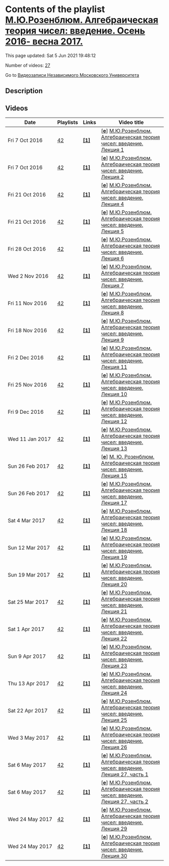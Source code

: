 # Contents of the playlist [М.Ю.Розенблюм. Алгебраическая теория чисел: введение. Осень 2016- весна 2017.](https://www.youtube.com/playlist?list=PLp9ABVh6_x4FSfYK3h1Spa4lu3B3X6SQi)

This page updated: Sat 5 Jun 2021 19:48:12

Number of videos: [27](#videos)

Go to [Видеозаписи Независимого Московского Университета](../README.md)

## Description



## Videos

|Date|Playlists|Links|Video title|
|---|---|---|---|
| Fri&nbsp;7&nbsp;Oct&nbsp;2016 | [42](../playlists/42 "М.Ю.Розенблюм. Алгебраическая теория чисел: введение. Осень 2016- весна 2017.") | [**[1]**](http://ium.mccme.ru/f16/f16-rozenblum-ant1f16.pdf) | [[**e**](https://studio.youtube.com/video/8ZU_eHU20AY/edit "Edit")] [М.Ю.Розенблюм. Алгебраическая теория чисел: введение. Лекция 1](https://www.youtube.com/watch?v=8ZU_eHU20AY&list=PLp9ABVh6_x4FSfYK3h1Spa4lu3B3X6SQi "Спецкурс НМУ.&#013;19 сентября 2016 г. 17:30, НМУ 303 (Москва, Большой Власьевский пер., 11)&#013;http://ium.mccme.ru/f16/f16-rozenblum-ant1f16.pdf") |
| Fri&nbsp;7&nbsp;Oct&nbsp;2016 | [42](../playlists/42 "М.Ю.Розенблюм. Алгебраическая теория чисел: введение. Осень 2016- весна 2017.") | [**[1]**](http://ium.mccme.ru/f16/f16-rozenblum-ant1f16.pdf) | [[**e**](https://studio.youtube.com/video/_bcpC3lLwRY/edit "Edit")] [М.Ю.Розенблюм. Алгебраическая теория чисел: введение. Лекция 2](https://www.youtube.com/watch?v=_bcpC3lLwRY&list=PLp9ABVh6_x4FSfYK3h1Spa4lu3B3X6SQi "Спецкурс НМУ.&#013;26 сентября 2016 г. 17:30, НМУ 303 (Москва, Большой Власьевский пер., 11)&#013;http://ium.mccme.ru/f16/f16-rozenblum-ant1f16.pdf") |
| Fri&nbsp;21&nbsp;Oct&nbsp;2016 | [42](../playlists/42 "М.Ю.Розенблюм. Алгебраическая теория чисел: введение. Осень 2016- весна 2017.") | [**[1]**](http://ium.mccme.ru/f16/f16-rozenblum-ant1f16.pdf) | [[**e**](https://studio.youtube.com/video/_fNVMXwRm4A/edit "Edit")] [М.Ю.Розенблюм. Алгебраическая теория чисел: введение. Лекция 4](https://www.youtube.com/watch?v=_fNVMXwRm4A&list=PLp9ABVh6_x4FSfYK3h1Spa4lu3B3X6SQi "Спецкурс НМУ.&#013;10 октября 2016 г. 17:30, НМУ 303 (Москва, Большой Власьевский пер., 11)&#013;http://ium.mccme.ru/f16/f16-rozenblum-ant1f16.pdf") |
| Fri&nbsp;21&nbsp;Oct&nbsp;2016 | [42](../playlists/42 "М.Ю.Розенблюм. Алгебраическая теория чисел: введение. Осень 2016- весна 2017.") | [**[1]**](http://ium.mccme.ru/f16/f16-rozenblum-ant1f16.pdf) | [[**e**](https://studio.youtube.com/video/iR8nY69_T1c/edit "Edit")] [М.Ю.Розенблюм. Алгебраическая теория чисел: введение. Лекция 5](https://www.youtube.com/watch?v=iR8nY69_T1c&list=PLp9ABVh6_x4FSfYK3h1Spa4lu3B3X6SQi "Спецкурс НМУ.&#013;17 октября 2016 г. 17:30, НМУ 303 (Москва, Большой Власьевский пер., 11)&#013;http://ium.mccme.ru/f16/f16-rozenblum-ant1f16.pdf") |
| Fri&nbsp;28&nbsp;Oct&nbsp;2016 | [42](../playlists/42 "М.Ю.Розенблюм. Алгебраическая теория чисел: введение. Осень 2016- весна 2017.") | [**[1]**](http://ium.mccme.ru/f16/f16-rozenblum-ant1f16.pdf) | [[**e**](https://studio.youtube.com/video/NDVD9lxQFDw/edit "Edit")] [М.Ю.Розенблюм. Алгебраическая теория чисел: введение. Лекция 6](https://www.youtube.com/watch?v=NDVD9lxQFDw&list=PLp9ABVh6_x4FSfYK3h1Spa4lu3B3X6SQi "Спецкурс НМУ.&#013;24 октября 2016 г. 17:30, НМУ 303 (Москва, Большой Власьевский пер., 11)&#013;http://ium.mccme.ru/f16/f16-rozenblum-ant1f16.pdf") |
| Wed&nbsp;2&nbsp;Nov&nbsp;2016 | [42](../playlists/42 "М.Ю.Розенблюм. Алгебраическая теория чисел: введение. Осень 2016- весна 2017.") | [**[1]**](http://ium.mccme.ru/f16/f16-rozenblum-ant1f16.pdf) | [[**e**](https://studio.youtube.com/video/e68k9R2QEcY/edit "Edit")] [М.Ю.Розенблюм. Алгебраическая теория чисел: введение. Лекция 7](https://www.youtube.com/watch?v=e68k9R2QEcY&list=PLp9ABVh6_x4FSfYK3h1Spa4lu3B3X6SQi "Спецкурс НМУ.&#013;31 октября 2016 г. 17:30, НМУ 303 (Москва, Большой Власьевский пер., 11)&#013;http://ium.mccme.ru/f16/f16-rozenblum-ant1f16.pdf") |
| Fri&nbsp;11&nbsp;Nov&nbsp;2016 | [42](../playlists/42 "М.Ю.Розенблюм. Алгебраическая теория чисел: введение. Осень 2016- весна 2017.") | [**[1]**](http://ium.mccme.ru/f16/f16-rozenblum-ant1f16.pdf) | [[**e**](https://studio.youtube.com/video/3ng5t_QDnVo/edit "Edit")] [М.Ю.Розенблюм. Алгебраическая теория чисел: введение. Лекция 8](https://www.youtube.com/watch?v=3ng5t_QDnVo&list=PLp9ABVh6_x4FSfYK3h1Spa4lu3B3X6SQi "Спецкурс НМУ.&#013;7 ноября 2016 г. 17:30, НМУ 303 (Москва, Большой Власьевский пер., 11)&#013;http://ium.mccme.ru/f16/f16-rozenblum-ant1f16.pdf") |
| Fri&nbsp;18&nbsp;Nov&nbsp;2016 | [42](../playlists/42 "М.Ю.Розенблюм. Алгебраическая теория чисел: введение. Осень 2016- весна 2017.") | [**[1]**](http://ium.mccme.ru/f16/f16-rozenblum-ant1f16.pdf) | [[**e**](https://studio.youtube.com/video/JDGV7e8wzlw/edit "Edit")] [М.Ю.Розенблюм. Алгебраическая теория чисел: введение. Лекция 9](https://www.youtube.com/watch?v=JDGV7e8wzlw&list=PLp9ABVh6_x4FSfYK3h1Spa4lu3B3X6SQi "Спецкурс НМУ.&#013;14 ноября 2016 г. 17:30, НМУ 303 (Москва, Большой Власьевский пер., 11)&#013;http://ium.mccme.ru/f16/f16-rozenblum-ant1f16.pdf") |
| Fri&nbsp;2&nbsp;Dec&nbsp;2016 | [42](../playlists/42 "М.Ю.Розенблюм. Алгебраическая теория чисел: введение. Осень 2016- весна 2017.") | [**[1]**](http://ium.mccme.ru/f16/f16-rozenblum-ant1f16.pdf) | [[**e**](https://studio.youtube.com/video/s3vW2xUqUHk/edit "Edit")] [М.Ю.Розенблюм. Алгебраическая теория чисел: введение. Лекция 11](https://www.youtube.com/watch?v=s3vW2xUqUHk&list=PLp9ABVh6_x4FSfYK3h1Spa4lu3B3X6SQi "Спецкурс НМУ.&#013;28 ноября 2016 г. 17:30, НМУ 303 (Москва, Большой Власьевский пер., 11)&#013;http://ium.mccme.ru/f16/f16-rozenblum-ant1f16.pdf") |
| Fri&nbsp;25&nbsp;Nov&nbsp;2016 | [42](../playlists/42 "М.Ю.Розенблюм. Алгебраическая теория чисел: введение. Осень 2016- весна 2017.") | [**[1]**](http://ium.mccme.ru/f16/f16-rozenblum-ant1f16.pdf) | [[**e**](https://studio.youtube.com/video/T_gQKxYjHoI/edit "Edit")] [М.Ю.Розенблюм. Алгебраическая теория чисел: введение. Лекция 10](https://www.youtube.com/watch?v=T_gQKxYjHoI&list=PLp9ABVh6_x4FSfYK3h1Spa4lu3B3X6SQi "Спецкурс НМУ.&#013;21 ноября 2016 г. 17:30, НМУ 303 (Москва, Большой Власьевский пер., 11)&#013;http://ium.mccme.ru/f16/f16-rozenblum-ant1f16.pdf") |
| Fri&nbsp;9&nbsp;Dec&nbsp;2016 | [42](../playlists/42 "М.Ю.Розенблюм. Алгебраическая теория чисел: введение. Осень 2016- весна 2017.") | [**[1]**](http://ium.mccme.ru/f16/f16-rozenblum-ant1f16.pdf) | [[**e**](https://studio.youtube.com/video/d27_ipsQS4Y/edit "Edit")] [М.Ю.Розенблюм. Алгебраическая теория чисел: введение. Лекция 12](https://www.youtube.com/watch?v=d27_ipsQS4Y&list=PLp9ABVh6_x4FSfYK3h1Spa4lu3B3X6SQi "Спецкурс НМУ.&#013;5 декабря 2016 г. 17:30, НМУ 303 (Москва, Большой Власьевский пер., 11)&#013;http://ium.mccme.ru/f16/f16-rozenblum-ant1f16.pdf") |
| Wed&nbsp;11&nbsp;Jan&nbsp;2017 | [42](../playlists/42 "М.Ю.Розенблюм. Алгебраическая теория чисел: введение. Осень 2016- весна 2017.") | [**[1]**](http://ium.mccme.ru/f16/f16-rozenblum-ant1f16.pdf) | [[**e**](https://studio.youtube.com/video/F_aZ1EMTWwU/edit "Edit")] [М.Ю.Розенблюм. Алгебраическая теория чисел: введение. Лекция 13](https://www.youtube.com/watch?v=F_aZ1EMTWwU&list=PLp9ABVh6_x4FSfYK3h1Spa4lu3B3X6SQi "Спецкурс НМУ.&#013;12 декабря 2016 г. 17:30, НМУ 303 (Москва, Большой Власьевский пер., 11)&#013;http://ium.mccme.ru/f16/f16-rozenblum-ant1f16.pdf") |
| Sun&nbsp;26&nbsp;Feb&nbsp;2017 | [42](../playlists/42 "М.Ю.Розенблюм. Алгебраическая теория чисел: введение. Осень 2016- весна 2017.") | [**[1]**](http://ium.mccme.ru/s17/s17-Rosenblum-ants17.pdf) | [[**e**](https://studio.youtube.com/video/snC3THsT7js/edit "Edit")] [М. Ю. Розенблюм. Алгебраическая теория чисел: введение. Лекция 15](https://www.youtube.com/watch?v=snC3THsT7js&list=PLp9ABVh6_x4FSfYK3h1Spa4lu3B3X6SQi "Спецкурс НМУ.&#013;6 февраля 2017 г. 17:30, НМУ 303 (Москва, Большой Власьевский пер., 11)&#013;http://ium.mccme.ru/s17/s17-Rosenblum-ants17.pdf") |
| Sun&nbsp;26&nbsp;Feb&nbsp;2017 | [42](../playlists/42 "М.Ю.Розенблюм. Алгебраическая теория чисел: введение. Осень 2016- весна 2017.") | [**[1]**](http://ium.mccme.ru/s17/s17-Rosenblum-ants17.pdf) | [[**e**](https://studio.youtube.com/video/xO7VaPdiIyM/edit "Edit")] [М.Ю.Розенблюм. Алгебраическая теория чисел: введение. Лекция 17](https://www.youtube.com/watch?v=xO7VaPdiIyM&list=PLp9ABVh6_x4FSfYK3h1Spa4lu3B3X6SQi "Спецкурс НМУ.&#013;20 февраля 2017 г. 17:30, НМУ 303 (Москва, Большой Власьевский пер., 11)&#013;http://ium.mccme.ru/s17/s17-Rosenblum-ants17.pdf") |
| Sat&nbsp;4&nbsp;Mar&nbsp;2017 | [42](../playlists/42 "М.Ю.Розенблюм. Алгебраическая теория чисел: введение. Осень 2016- весна 2017.") | [**[1]**](http://ium.mccme.ru/s17/s17-Rosenblum-ants17.pdf) | [[**e**](https://studio.youtube.com/video/MkX4IkvZntE/edit "Edit")] [М.Ю.Розенблюм. Алгебраическая теория чисел: введение. Лекция 18](https://www.youtube.com/watch?v=MkX4IkvZntE&list=PLp9ABVh6_x4FSfYK3h1Spa4lu3B3X6SQi "Спецкурс НМУ.&#013;27 февраля 2017 г. 17:30, НМУ 303 (Москва, Большой Власьевский пер., 11)&#013;http://ium.mccme.ru/s17/s17-Rosenblum-ants17.pdf") |
| Sun&nbsp;12&nbsp;Mar&nbsp;2017 | [42](../playlists/42 "М.Ю.Розенблюм. Алгебраическая теория чисел: введение. Осень 2016- весна 2017.") | [**[1]**](http://ium.mccme.ru/s17/s17-Rosenblum-ants17.pdf) | [[**e**](https://studio.youtube.com/video/zFFgyluMqeE/edit "Edit")] [М.Ю.Розенблюм. Алгебраическая теория чисел: введение. Лекция 19](https://www.youtube.com/watch?v=zFFgyluMqeE&list=PLp9ABVh6_x4FSfYK3h1Spa4lu3B3X6SQi "Спецкурс НМУ.&#013;6 марта 2017 г. 17:30, НМУ 303 (Москва, Большой Власьевский пер., 11)&#013;http://ium.mccme.ru/s17/s17-Rosenblum-ants17.pdf") |
| Sun&nbsp;19&nbsp;Mar&nbsp;2017 | [42](../playlists/42 "М.Ю.Розенблюм. Алгебраическая теория чисел: введение. Осень 2016- весна 2017.") | [**[1]**](http://ium.mccme.ru/s17/s17-Rosenblum-ants17.pdf) | [[**e**](https://studio.youtube.com/video/DzK4Qa2-T7A/edit "Edit")] [М.Ю.Розенблюм. Алгебраическая теория чисел: введение. Лекция 20](https://www.youtube.com/watch?v=DzK4Qa2-T7A&list=PLp9ABVh6_x4FSfYK3h1Spa4lu3B3X6SQi "Спецкурс НМУ.&#013;13 марта 2017 г. 17:30, НМУ 303 (Москва, Большой Власьевский пер., 11)&#013;http://ium.mccme.ru/s17/s17-Rosenblum-ants17.pdf") |
| Sat&nbsp;25&nbsp;Mar&nbsp;2017 | [42](../playlists/42 "М.Ю.Розенблюм. Алгебраическая теория чисел: введение. Осень 2016- весна 2017.") | [**[1]**](http://ium.mccme.ru/s17/s17-Rosenblum-ants17.pdf) | [[**e**](https://studio.youtube.com/video/_JsI9HVVZf0/edit "Edit")] [М.Ю.Розенблюм. Алгебраическая теория чисел: введение. Лекция 21](https://www.youtube.com/watch?v=_JsI9HVVZf0&list=PLp9ABVh6_x4FSfYK3h1Spa4lu3B3X6SQi "Спецкурс НМУ.&#013;20 марта 2017 г. 17:30, НМУ 303 (Москва, Большой Власьевский пер., 11)&#013;http://ium.mccme.ru/s17/s17-Rosenblum-ants17.pdf") |
| Sat&nbsp;1&nbsp;Apr&nbsp;2017 | [42](../playlists/42 "М.Ю.Розенблюм. Алгебраическая теория чисел: введение. Осень 2016- весна 2017.") | [**[1]**](http://ium.mccme.ru/s17/s17-Rosenblum-ants17.pdf) | [[**e**](https://studio.youtube.com/video/PkfIn5DFP_s/edit "Edit")] [М.Ю.Розенблюм. Алгебраическая теория чисел: введение. Лекция 22](https://www.youtube.com/watch?v=PkfIn5DFP_s&list=PLp9ABVh6_x4FSfYK3h1Spa4lu3B3X6SQi "Спецкурс НМУ.&#013;27 марта 2017 г. 17:30, НМУ 303 (Москва, Большой Власьевский пер., 11)&#013;http://ium.mccme.ru/s17/s17-Rosenblum-ants17.pdf") |
| Sun&nbsp;9&nbsp;Apr&nbsp;2017 | [42](../playlists/42 "М.Ю.Розенблюм. Алгебраическая теория чисел: введение. Осень 2016- весна 2017.") | [**[1]**](http://ium.mccme.ru/s17/s17-Rosenblum-ants17.pdf) | [[**e**](https://studio.youtube.com/video/qMWZuAA-_vU/edit "Edit")] [М.Ю.Розенблюм. Алгебраическая теория чисел: введение. Лекция 23](https://www.youtube.com/watch?v=qMWZuAA-_vU&list=PLp9ABVh6_x4FSfYK3h1Spa4lu3B3X6SQi "Спецкурс НМУ.&#013;3 апреля 2017 г. 17:30, НМУ 303 (Москва, Большой Власьевский пер., 11)&#013;http://ium.mccme.ru/s17/s17-Rosenblum-ants17.pdf") |
| Thu&nbsp;13&nbsp;Apr&nbsp;2017 | [42](../playlists/42 "М.Ю.Розенблюм. Алгебраическая теория чисел: введение. Осень 2016- весна 2017.") | [**[1]**](http://ium.mccme.ru/s17/s17-Rosenblum-ants17.pdf) | [[**e**](https://studio.youtube.com/video/c3nzE4wObP8/edit "Edit")] [М.Ю.Розенблюм. Алгебраическая теория чисел: введение. Лекция 24](https://www.youtube.com/watch?v=c3nzE4wObP8&list=PLp9ABVh6_x4FSfYK3h1Spa4lu3B3X6SQi "Спецкурс НМУ.&#013;10 апреля 2017 г. 17:30, НМУ 303 (Москва, Большой Власьевский пер., 11)&#013;http://ium.mccme.ru/s17/s17-Rosenblum-ants17.pdf") |
| Sat&nbsp;22&nbsp;Apr&nbsp;2017 | [42](../playlists/42 "М.Ю.Розенблюм. Алгебраическая теория чисел: введение. Осень 2016- весна 2017.") | [**[1]**](http://ium.mccme.ru/s17/s17-Rosenblum-ants17.pdf) | [[**e**](https://studio.youtube.com/video/fBBh6BhKpOM/edit "Edit")] [М.Ю.Розенблюм. Алгебраическая теория чисел: введение. Лекция 25](https://www.youtube.com/watch?v=fBBh6BhKpOM&list=PLp9ABVh6_x4FSfYK3h1Spa4lu3B3X6SQi "Спецкурс НМУ.&#013;17 апреля 2017 г. 17:30, НМУ 303 (Москва, Большой Власьевский пер., 11)&#013;http://ium.mccme.ru/s17/s17-Rosenblum-ants17.pdf") |
| Wed&nbsp;3&nbsp;May&nbsp;2017 | [42](../playlists/42 "М.Ю.Розенблюм. Алгебраическая теория чисел: введение. Осень 2016- весна 2017.") | [**[1]**](http://ium.mccme.ru/s17/s17-Rosenblum-ants17.pdf) | [[**e**](https://studio.youtube.com/video/VOsefEiuSUo/edit "Edit")] [М.Ю.Розенблюм. Алгебраическая теория чисел: введение. Лекция 26](https://www.youtube.com/watch?v=VOsefEiuSUo&list=PLp9ABVh6_x4FSfYK3h1Spa4lu3B3X6SQi "Спецкурс НМУ.&#013;24 апреля 2017 г. 17:30, НМУ 303 (Москва, Большой Власьевский пер., 11)&#013;http://ium.mccme.ru/s17/s17-Rosenblum-ants17.pdf") |
| Sat&nbsp;6&nbsp;May&nbsp;2017 | [42](../playlists/42 "М.Ю.Розенблюм. Алгебраическая теория чисел: введение. Осень 2016- весна 2017.") | [**[1]**](http://ium.mccme.ru/s17/s17-Rosenblum-ants17.pdf) | [[**e**](https://studio.youtube.com/video/yH25Hen8B2I/edit "Edit")] [М.Ю.Розенблюм. Алгебраическая теория чисел: введение. Лекция 27, часть 1](https://www.youtube.com/watch?v=yH25Hen8B2I&list=PLp9ABVh6_x4FSfYK3h1Spa4lu3B3X6SQi "Спецкурс НМУ.&#013;1 мая 2017 г. 17:30, НМУ 303 (Москва, Большой Власьевский пер., 11)&#013;http://ium.mccme.ru/s17/s17-Rosenblum-ants17.pdf") |
| Sat&nbsp;6&nbsp;May&nbsp;2017 | [42](../playlists/42 "М.Ю.Розенблюм. Алгебраическая теория чисел: введение. Осень 2016- весна 2017.") | [**[1]**](http://ium.mccme.ru/s17/s17-Rosenblum-ants17.pdf) | [[**e**](https://studio.youtube.com/video/miHHKJEA5rc/edit "Edit")] [М.Ю.Розенблюм. Алгебраическая теория чисел: введение. Лекция 27, часть 2](https://www.youtube.com/watch?v=miHHKJEA5rc&list=PLp9ABVh6_x4FSfYK3h1Spa4lu3B3X6SQi "Спецкурс НМУ.&#013;1 мая 2017 г. 17:30, НМУ 303 (Москва, Большой Власьевский пер., 11)&#013;http://ium.mccme.ru/s17/s17-Rosenblum-ants17.pdf") |
| Wed&nbsp;24&nbsp;May&nbsp;2017 | [42](../playlists/42 "М.Ю.Розенблюм. Алгебраическая теория чисел: введение. Осень 2016- весна 2017.") | [**[1]**](http://ium.mccme.ru/s17/s17-Rosenblum-ants17.pdf) | [[**e**](https://studio.youtube.com/video/q9JP30d72eo/edit "Edit")] [М.Ю.Розенблюм. Алгебраическая теория чисел: введение. Лекция 29](https://www.youtube.com/watch?v=q9JP30d72eo&list=PLp9ABVh6_x4FSfYK3h1Spa4lu3B3X6SQi "Спецкурс НМУ.&#013;15 мая 2017 г. 17:30, НМУ 303 (Москва, Большой Власьевский пер., 11)&#013;http://ium.mccme.ru/s17/s17-Rosenblum-ants17.pdf") |
| Wed&nbsp;24&nbsp;May&nbsp;2017 | [42](../playlists/42 "М.Ю.Розенблюм. Алгебраическая теория чисел: введение. Осень 2016- весна 2017.") | [**[1]**](http://ium.mccme.ru/s17/s17-Rosenblum-ants17.pdf) | [[**e**](https://studio.youtube.com/video/0eypiL4lygM/edit "Edit")] [М.Ю.Розенблюм. Алгебраическая теория чисел: введение. Лекция 30](https://www.youtube.com/watch?v=0eypiL4lygM&list=PLp9ABVh6_x4FSfYK3h1Spa4lu3B3X6SQi "Спецкурс НМУ.&#013;22 мая 2017 г. 17:30, НМУ 303 (Москва, Большой Власьевский пер., 11)&#013;http://ium.mccme.ru/s17/s17-Rosenblum-ants17.pdf") |
